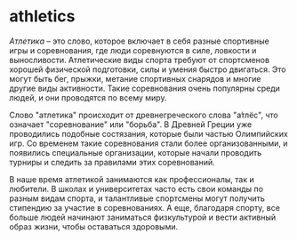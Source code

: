# athletics

*Атлетика* – это слово, которое включает в себя разные спортивные игры и соревнования, где люди соревнуются в силе, ловкости и выносливости. Атлетические виды спорта требуют от спортсменов хорошей физической подготовки, силы и умения быстро двигаться. Это могут быть бег, прыжки, метание спортивных снарядов и многие другие виды активности. Такие соревнования очень популярны среди людей, и они проводятся по всему миру.

Слово "атлетика" происходит от древнегреческого слова "а́тлёс", что означает "соревнование" или "борьба". В Древней Греции уже проводились подобные состязания, которые были частью Олимпийских игр. Со временем такие соревнования стали более организованными, и появились специальные организации, которые начали проводить турниры и следить за правилами этих соревнований.

В наше время атлетикой занимаются как профессионалы, так и любители. В школах и университетах часто есть свои команды по разным видам спорта, и талантливые спортсмены могут получить стипендию за участие в соревнованиях. А еще, благодаря спорту, все больше людей начинают заниматься физкультурой и вести активный образ жизни, чтобы оставаться здоровыми.
